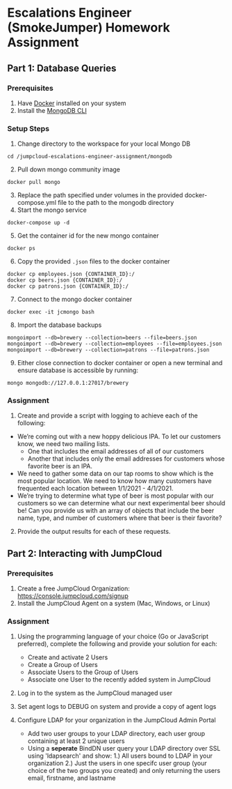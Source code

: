 # Escalations Engineer (SmokeJumper) Homework Assignment

## Part 1: Database Queries

### Prerequisites
1. Have [Docker](https://docs.docker.com/get-docker/) installed on your system
2. Install the [MongoDB CLI](https://docs.mongodb.com/mongocli/master/install/)

### Setup Steps
1. Change directory to the workspace for your local Mongo DB
```
cd /jumpcloud-escalations-engineer-assignment/mongodb
```
2. Pull down mongo community image
```
docker pull mongo
```
3. Replace the path specified under volumes in the provided docker-compose.yml file to the path to the mongodb directory
4. Start the mongo service
```
docker-compose up -d
```
5. Get the container id for the new mongo container
```
docker ps
```
6. Copy the provided `.json` files to the docker container
```
docker cp employees.json {CONTAINER_ID}:/
docker cp beers.json {CONTAINER_ID}:/
docker cp patrons.json {CONTAINER_ID}:/
```
7. Connect to the mongo docker container
```
docker exec -it jcmongo bash
```
8. Import the database backups
```
mongoimport --db=brewery --collection=beers --file=beers.json
mongoimport --db=brewery --collection=employees --file=employees.json
mongoimport --db=brewery --collection=patrons --file=patrons.json
```
9. Either close connection to docker container or open a new terminal and ensure database is accessible by running:
```
mongo mongodb://127.0.0.1:27017/brewery
```

### Assignment
1. Create and provide a script with logging to achieve each of the following:
  - We’re coming out with a new hoppy delicious IPA. To let our customers know, we need two mailing lists.
    - One that includes the email addresses of all of our customers
    - Another that includes only the email addresses for customers whose favorite beer is an IPA.
  - We need to gather some data on our tap rooms to show which is the most popular location. We need to know how many customers have frequented each location between 1/1/2021 - 4/1/2021.
  - We’re trying to determine what type of beer is most popular with our customers so we can determine what our next experimental beer should be! Can you provide us with an array of objects that include the beer name, type, and number of customers where that beer is their favorite?
2. Provide the output results for each of these requests.

## Part 2: Interacting with JumpCloud

### Prerequisites
1. Create a free JumpCloud Organization: https://console.jumpcloud.com/signup
2. Install the JumpCloud Agent on a system (Mac, Windows, or Linux)

### Assignment
1. Using the programming language of your choice (Go or JavaScript preferred), complete the following and provide your solution for each:
   - Create and activate 2 Users
   - Create a Group of Users
   - Associate Users to the Group of Users
   - Associate one User to the recently added system in JumpCloud

2. Log in to the system as the JumpCloud managed user

3. Set agent logs to DEBUG on system and provide a copy of agent logs

4. Configure LDAP for your organization in the JumpCloud Admin Portal  
   - Add two user groups to your LDAP directory, each user group containing at least 2 unique users
   - Using a **seperate** BindDN user query your LDAP directory over SSL using 'ldapsearch' and show:
     1.) All users bound to LDAP in your organization
     2.) Just the users in one specifc user group (your choice of the two groups you created) and only returning the users email, firstname, and lastname

